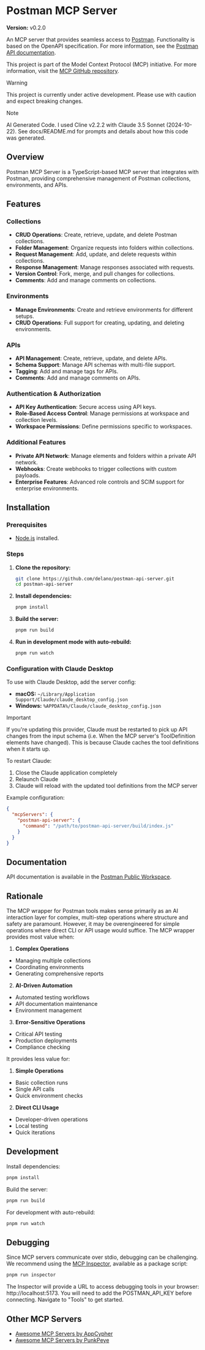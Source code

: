 # Postman MCP Server
**Version:** v0.2.0

An MCP server that provides seamless access to [Postman](https://www.postman.com/). Functionality is based on the OpenAPI specification. For more information, see the [Postman API documentation](https://www.postman.com/postman-public-workspace/).

This project is part of the Model Context Protocol (MCP) initiative. For more information, visit the [MCP GitHub repository]([https://github.com/mcp-project/mcp](https://github.com/modelcontextprotocol)).



> [!WARNING]
> This project is currently under active development. Please use with caution and expect breaking changes.

> [!NOTE]
> AI Generated Code. I used Cline v2.2.2 with Claude 3.5 Sonnet (2024-10-22). See docs/README.md for prompts and details about how this code was generated.

## Overview

Postman MCP Server is a TypeScript-based MCP server that integrates with Postman, providing comprehensive management of Postman collections, environments, and APIs.

## Features

### Collections
- **CRUD Operations**: Create, retrieve, update, and delete Postman collections.
- **Folder Management**: Organize requests into folders within collections.
- **Request Management**: Add, update, and delete requests within collections.
- **Response Management**: Manage responses associated with requests.
- **Version Control**: Fork, merge, and pull changes for collections.
- **Comments**: Add and manage comments on collections.

### Environments
- **Manage Environments**: Create and retrieve environments for different setups.
- **CRUD Operations**: Full support for creating, updating, and deleting environments.

### APIs
- **API Management**: Create, retrieve, update, and delete APIs.
- **Schema Support**: Manage API schemas with multi-file support.
- **Tagging**: Add and manage tags for APIs.
- **Comments**: Add and manage comments on APIs.

### Authentication & Authorization
- **API Key Authentication**: Secure access using API keys.
- **Role-Based Access Control**: Manage permissions at workspace and collection levels.
- **Workspace Permissions**: Define permissions specific to workspaces.

### Additional Features
- **Private API Network**: Manage elements and folders within a private API network.
- **Webhooks**: Create webhooks to trigger collections with custom payloads.
- **Enterprise Features**: Advanced role controls and SCIM support for enterprise environments.

## Installation

### Prerequisites
- [Node.js](https://nodejs.org/) installed.

### Steps

1. **Clone the repository:**
    ```bash
    git clone https://github.com/delano/postman-api-server.git
    cd postman-api-server
    ```

2. **Install dependencies:**
    ```bash
    pnpm install
    ```

3. **Build the server:**
    ```bash
    pnpm run build
    ```

4. **Run in development mode with auto-rebuild:**
    ```bash
    pnpm run watch
    ```

### Configuration with Claude Desktop

To use with Claude Desktop, add the server config:

- **macOS:** `~/Library/Application Support/Claude/claude_desktop_config.json`
- **Windows:** `%APPDATA%/Claude/claude_desktop_config.json`

> [!IMPORTANT]
> If you're updating this provider, Claude must be restarted to pick up API changes from the input schema (i.e. When the MCP server's ToolDefinition elements have changed). This is because Claude caches the tool definitions when it starts up.
>
> To restart Claude:
> 1. Close the Claude application completely
> 2. Relaunch Claude
> 3. Claude will reload with the updated tool definitions from the MCP server

Example configuration:
```json
{
  "mcpServers": {
    "postman-api-server": {
      "command": "/path/to/postman-api-server/build/index.js"
    }
  }
}
```

## Documentation

API documentation is available in the [Postman Public Workspace](https://www.postman.com/postman/postman-public-workspace/).


## Rationale

The MCP wrapper for Postman tools makes sense primarily as an AI interaction layer for complex, multi-step operations where structure and safety are paramount. However, it may be overengineered for simple operations where direct CLI or API usage would suffice. The MCP wrapper provides most value when:

1. **Complex Operations**
- Managing multiple collections
- Coordinating environments
- Generating comprehensive reports

2. **AI-Driven Automation**
- Automated testing workflows
- API documentation maintenance
- Environment management

3. **Error-Sensitive Operations**
- Critical API testing
- Production deployments
- Compliance checking

It provides less value for:

1. **Simple Operations**
- Basic collection runs
- Single API calls
- Quick environment checks
2. **Direct CLI Usage**
- Developer-driven operations
- Local testing
- Quick iterations


## Development

Install dependencies:
```bash
pnpm install
```

Build the server:
```bash
pnpm run build
```

For development with auto-rebuild:
```bash
pnpm run watch
```

## Debugging

Since MCP servers communicate over stdio, debugging can be challenging. We recommend using the [MCP Inspector](https://github.com/modelcontextprotocol/inspector), available as a package script:

```bash
pnpm run inspector
```

The Inspector will provide a URL to access debugging tools in your browser: http://localhost:5173. You will need to add the POSTMAN_API_KEY before connecting. Navigate to "Tools" to get started.

## Other MCP Servers

- [Awesome MCP Servers by AppCypher](https://github.com/appcypher/awesome-mcp-servers)
- [Awesome MCP Servers by PunkPeye](https://github.com/punkpeye/awesome-mcp-servers)
